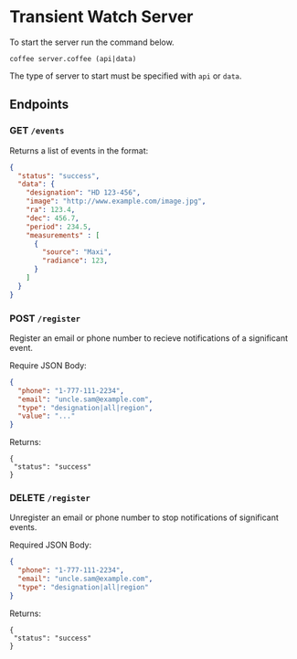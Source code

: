 # Transient Watch Server

To start the server run the command below.
```
coffee server.coffee (api|data)
```

The type of server to start must be specified with `api` or `data`.

## Endpoints

### GET `/events`

Returns a list of events in the format:

```json
{
  "status": "success",
  "data": {
    "designation": "HD 123-456",
    "image": "http://www.example.com/image.jpg",
    "ra": 123.4,
    "dec": 456.7,
    "period": 234.5,
    "measurements" : [
      {
        "source": "Maxi",
        "radiance": 123,
      }
    ]
  }
}
```

### POST `/register`

Register an email or phone number to recieve notifications of a significant event.

Require JSON Body:

```json
{
  "phone": "1-777-111-2234",
  "email": "uncle.sam@example.com",
  "type": "designation|all|region",
  "value": "..."
}
```

Returns:

```
{
 "status": "success"
}
```

### DELETE `/register`

Unregister an email or phone number to stop notifications of significant events.

Required JSON Body:

```json
{
  "phone": "1-777-111-2234",
  "email": "uncle.sam@example.com",
  "type": "designation|all|region"
}
```

Returns:

```
{
 "status": "success"
}
```
